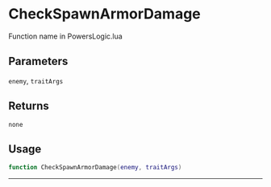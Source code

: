 # CheckSpawnArmorDamage
Function name in PowersLogic.lua
## Parameters
`enemy`, `traitArgs`
## Returns
`none`
## Usage
```lua
function CheckSpawnArmorDamage(enemy, traitArgs)
```
---
